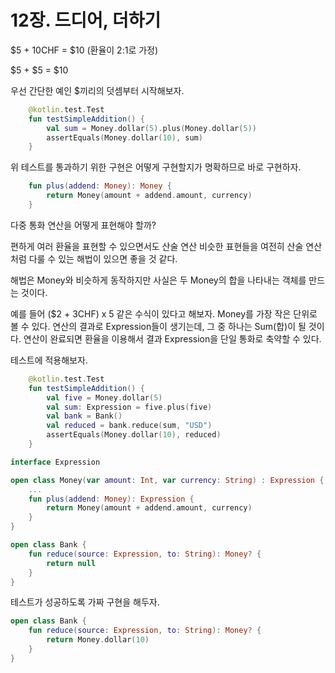 # 12장. 드디어, 더하기

<tldr>
    <p>$5 + 10CHF = $10 (환율이 2:1로 가정)</p>
    <p>$5 + $5 = $10</p>
</tldr>

우선 간단한 예인 $끼리의 덧셈부터 시작해보자.

```Kotlin
    @kotlin.test.Test
    fun testSimpleAddition() {
        val sum = Money.dollar(5).plus(Money.dollar(5))
        assertEquals(Money.dollar(10), sum)
    }
```

위 테스트를 통과하기 위한 구현은 어떻게 구현할지가 명확하므로 바로 구현하자.

```Kotlin
    fun plus(addend: Money): Money {
        return Money(amount + addend.amount, currency)
    }
```

다중 통화 연산을 어떻게 표현해야 할까?

편하게 여러 환율을 표현할 수 있으면서도 산술 연산 비슷한 표현들을 여전히 산술 연산처럼 다룰 수 있는 해법이 있으면 좋을 것 같다.

해법은 Money와 비슷하게 동작하지만 사실은 두 Money의 합을 나타내는 객체를 만드는 것이다.

예를 들어 ($2 + 3CHF) x 5 같은 수식이 있다고 해보자. Money를 가장 작은 단위로 볼 수 있다.
연산의 결과로 Expression들이 생기는데, 그 중 하나는 Sum(합)이 될 것이다.
연산이 완료되면 환율을 이용해서 결과 Expression을 단일 통화로 축약할 수 있다.

테스트에 적용해보자.

```Kotlin
    @kotlin.test.Test
    fun testSimpleAddition() {
        val five = Money.dollar(5)
        val sum: Expression = five.plus(five)
        val bank = Bank()
        val reduced = bank.reduce(sum, "USD")
        assertEquals(Money.dollar(10), reduced)
    }
```


```Kotlin
interface Expression

open class Money(var amount: Int, var currency: String) : Expression {
    ...
    fun plus(addend: Money): Expression {
        return Money(amount + addend.amount, currency)
    }
}

open class Bank {
    fun reduce(source: Expression, to: String): Money? {
        return null
    }
}
```

테스트가 성공하도록 가짜 구현을 해두자.

```Kotlin
open class Bank {
    fun reduce(source: Expression, to: String): Money? {
        return Money.dollar(10)
    }
}
```

